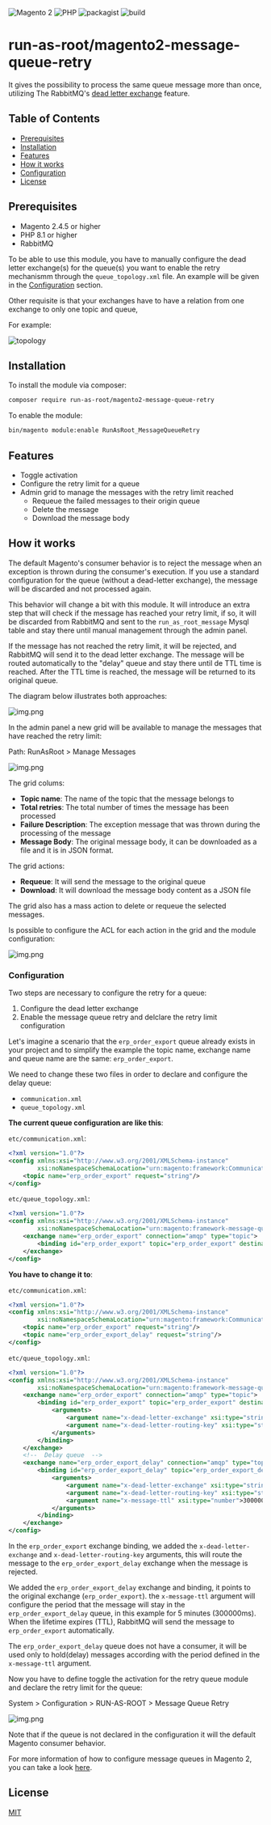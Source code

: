 ![Magento 2](https://img.shields.io/badge/Magento-2.5.*-orange)
![PHP](https://img.shields.io/badge/php-8.1-blue)
![packagist](https://img.shields.io/badge/packagist-f28d1a)
![build](https://github.com/run-as-root/magento2-message-queue-retry/actions/workflows/test_extension.yml/badge.svg)

# run-as-root/magento2-message-queue-retry

It gives the possibility to process the same queue message more than once, 
utilizing The RabbitMQ's [dead letter exchange](https://www.rabbitmq.com/dlx.html)  feature.

## Table of Contents
- [Prerequisites](#prerequisites)
- [Installation](#installation)
- [Features](#features)
- [How it works](#how-it-works)
- [Configuration](#configuration)
- [License](#licence)

## Prerequisites

- Magento 2.4.5 or higher
- PHP 8.1 or higher
- RabbitMQ

To be able to use this module, you have to manually configure the dead letter exchange(s) for the queue(s) you want to enable the retry mechanismm through the `queue_topology.xml` file.
An example will be given in the [Configuration](#configuration) section.

Other requisite is that your exchanges have to have a relation from one exchange to only one topic and queue, 

For example:

![topology](docs/queue-requirement.png)

## Installation

To install the module via composer:
```bash
composer require run-as-root/magento2-message-queue-retry
```

To enable the module:
```bash
bin/magento module:enable RunAsRoot_MessageQueueRetry
```

## Features

- Toggle activation
- Configure the retry limit for a queue
- Admin grid to manage the messages with the retry limit reached
    - Requeue the failed messages to their origin queue
    - Delete the message
    - Download the message body

## How it works

The default Magento's consumer behavior is to reject the message when an exception is thrown during the consumer's execution.
If you use a standard configuration for the queue (without a dead-letter exchange), the message will be discarded and not processed again.

This behavior will change a bit with this module. It will introduce an extra step that will check if the message has reached your retry limit,
if so, it will be discarded from RabbitMQ and sent to the `run_as_root_message` Mysql table and stay there until manual management through the admin panel.

If the message has not reached the retry limit, it will be rejected, and RabbitMQ will send it to the dead letter exchange. The message will be routed automatically to the "delay" queue and stay there until de TTL time is reached.
After the TTL time is reached, the message will be returned to its original queue.

The diagram below illustrates both approaches:

![img.png](docs/flow.png)

In the admin panel a new grid will be available to manage the messages that have reached the retry limit:

Path: RunAsRoot > Manage Messages

![img.png](docs/messages-grid.png)

The grid colums:

- **Topic name**: The name of the topic that the message belongs to
- **Total retries**: The total number of times the message has been processed
- **Failure Description**: The exception message that was thrown during the processing of the message
- **Message Body**: The original message body, it can be downloaded as a file and it is in JSON format.

The grid actions:

- **Requeue**: It will send the message to the original queue
- **Download**: It will download the message body content as a JSON file

The grid also has a mass action to delete or requeue the selected messages.

Is possible to configure the ACL for each action in the grid and the module configuration:

![img.png](docs/acl.png)

### Configuration

Two steps are necessary to configure the retry for a queue:
1. Configure the dead letter exchange
1. Enable the message queue retry and delclare the retry limit configuration

Let's imagine a scenario that the `erp_order_export` queue already exists in your project and to simplify the example the topic name, exchange name and queue name are the same: `erp_order_export`.

We need to change these two files in order to declare and configure the delay queue:
- `communication.xml`
- `queue_topology.xml`

**The current queue configuration are like this**:

`etc/communication.xml`:

```xml
<?xml version="1.0"?>
<config xmlns:xsi="http://www.w3.org/2001/XMLSchema-instance"
        xsi:noNamespaceSchemaLocation="urn:magento:framework:Communication/etc/communication.xsd">
    <topic name="erp_order_export" request="string"/>
</config>
```

`etc/queue_topology.xml`:

```xml
<?xml version="1.0"?>
<config xmlns:xsi="http://www.w3.org/2001/XMLSchema-instance"
        xsi:noNamespaceSchemaLocation="urn:magento:framework-message-queue:etc/topology.xsd">
    <exchange name="erp_order_export" connection="amqp" type="topic">
        <binding id="erp_order_export" topic="erp_order_export" destinationType="queue" destination="erp_order_export"/>
    </exchange>
</config>
```

**You have to change it to**:

`etc/communication.xml`:

```xml
<?xml version="1.0"?>
<config xmlns:xsi="http://www.w3.org/2001/XMLSchema-instance"
        xsi:noNamespaceSchemaLocation="urn:magento:framework:Communication/etc/communication.xsd">
    <topic name="erp_order_export" request="string"/>
    <topic name="erp_order_export_delay" request="string"/>
</config>
```

`etc/queue_topology.xml`:
```xml
<?xml version="1.0"?>
<config xmlns:xsi="http://www.w3.org/2001/XMLSchema-instance"
        xsi:noNamespaceSchemaLocation="urn:magento:framework-message-queue:etc/topology.xsd">
    <exchange name="erp_order_export" connection="amqp" type="topic">
        <binding id="erp_order_export" topic="erp_order_export" destinationType="queue" destination="erp_order_export">
            <arguments>
                <argument name="x-dead-letter-exchange" xsi:type="string">erp_order_export_delay</argument>
                <argument name="x-dead-letter-routing-key" xsi:type="string">erp_order_export_delay</argument>
            </arguments>
        </binding>
    </exchange>
    <!--  Delay queue  -->
    <exchange name="erp_order_export_delay" connection="amqp" type="topic">
        <binding id="erp_order_export_delay" topic="erp_order_export_delay" destinationType="queue" destination="erp_order_export_delay">
            <arguments>
                <argument name="x-dead-letter-exchange" xsi:type="string">erp_order_export</argument>
                <argument name="x-dead-letter-routing-key" xsi:type="string">erp_order_export</argument>
                <argument name="x-message-ttl" xsi:type="number">300000</argument>
            </arguments>
        </binding>
    </exchange>
</config>
```

In the `erp_order_export` exchange binding, we added the `x-dead-letter-exchange` and `x-dead-letter-routing-key` arguments, this will route the message to the `erp_order_export_delay` exchange when the message is rejected.

We added the `erp_order_export_delay` exchange and binding, it points to the original exchange (`erp_order_export`). the `x-message-ttl` argument will configure the period that the message will stay in the `erp_order_export_delay` queue, in this example for 5 minutes (300000ms).  When the lifetime expires (TTL), RabbitMQ will send the message to `erp_order_export` automatically.

The `erp_order_export_delay` queue does not have a consumer, it will be used only to hold(delay) messages according with the period defined in the `x-message-ttl` argument.

Now you have to define toggle the activation for the retry queue module and declare the retry limit for the queue:

System > Configuration > RUN-AS-ROOT > Message Queue Retry

![img.png](docs/configuration.png)

Note that if the queue is not declared in the configuration it will the default Magento consumer behavior.

For more information of how to configure message queues in Magento 2, you can take a look [here](https://developer.adobe.com/commerce/php/development/components/message-queues/configuration/).

## License
[MIT](https://opensource.org/licenses/MIT)
